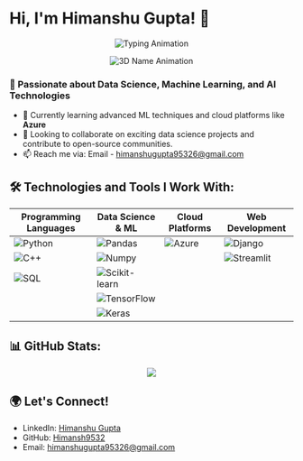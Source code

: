 # Hi, I'm Himanshu Gupta! 👋

<p align="center">
  <img src="https://readme-typing-svg.demolab.com?font=Fira+Code&size=28&pause=1000&color=00F709&center=true&vCenter=true&width=500&lines=Hi,+I+am+Himanshu+Gupta+👋;Data+Scientist+%7C+ML+Enthusiast+%7C+AI+Explorer" alt="Typing Animation">
</p>

<p align="center">
  <img src="https://your-3d-text-link.com" alt="3D Name Animation">
</p>

### 👀 Passionate about Data Science, Machine Learning, and AI Technologies
- 🌱 Currently learning advanced ML techniques and cloud platforms like **Azure**
- 💞️ Looking to collaborate on exciting data science projects and contribute to open-source communities.
- 📫 Reach me via: Email - himanshugupta95326@gmail.com

## 🛠️ Technologies and Tools I Work With:
| Programming Languages | Data Science & ML | Cloud Platforms | Web Development |
| --------------------- | ----------------- | --------------- | --------------- |
| ![Python](https://img.shields.io/badge/-Python-3776AB?logo=python&logoColor=white&style=flat) | ![Pandas](https://img.shields.io/badge/-Pandas-150458?logo=pandas&logoColor=white&style=flat) | ![Azure](https://img.shields.io/badge/-Microsoft%20Azure-0078D4?logo=microsoft-azure&logoColor=white&style=flat) | ![Django](https://img.shields.io/badge/-Django-092E20?logo=django&logoColor=white&style=flat) |
| ![C++](https://img.shields.io/badge/-C++-00599C?logo=cplusplus&logoColor=white&style=flat) | ![Numpy](https://img.shields.io/badge/-Numpy-013243?logo=numpy&logoColor=white&style=flat) |   | ![Streamlit](https://img.shields.io/badge/-Streamlit-FF4B4B?logo=streamlit&logoColor=white&style=flat) |
| ![SQL](https://img.shields.io/badge/-SQL-4479A1?logo=mysql&logoColor=white&style=flat) | ![Scikit-learn](https://img.shields.io/badge/-Scikit%20Learn-F7931E?logo=scikit-learn&logoColor=white&style=flat) |   |   |
|   | ![TensorFlow](https://img.shields.io/badge/-TensorFlow-FF6F00?logo=tensorflow&logoColor=white&style=flat) |   |   |
|   | ![Keras](https://img.shields.io/badge/-Keras-D00000?logo=keras&logoColor=white&style=flat) |   |   |

## 📊 GitHub Stats:
<p align="center">
  <img src="http://github-profile-summary-cards.vercel.app/api/cards/stats?username=Himansh9532&theme=algolia">
</p>

## 🌍 Let's Connect!
- LinkedIn: [Himanshu Gupta](https://www.linkedin.com/in/himanshugupta9532/)
- GitHub: [Himansh9532](https://github.com/Himansh9532)
- Email: [himanshugupta95326@gmail.com](mailto:himanshugupta95326@gmail.com)
